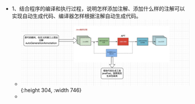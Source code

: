 - 1、结合程序的编译和执行过程，说明怎样添加注解、添加什么样的注解可以实现自动生成代码、编译器怎样根据注解自动生成代码。
	- ![image.png](../assets/image_1680502329046_0.png){:height 304, :width 746}
	-
